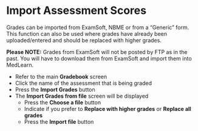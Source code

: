 # Import Assessment Scores
Grades can be imported from ExamSoft, NBME or from a “Generic” form.  This function can also be used where grades have already been uploaded/entered and should be replaced with higher grades.  

**Please NOTE:**  Grades from ExamSoft will not be posted by FTP as in the past. You will have to download them from ExamSoft and import them into MedLearn.

* Refer to the main **Gradebook** screen
* Click the name of the assessment that is being graded
* Press the **Import Grades** button
* The **Import Grades from file** screen will be displayed
	* Press the **Choose a file** button
	* Indicate if you prefer to **Replace with higher grades** or **Replace all grades**
 	* Press the **Import file**  button
